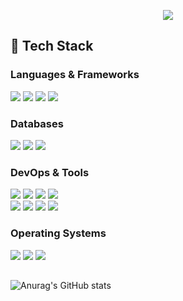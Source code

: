 <p align='center'>
    <img src="https://capsule-render.vercel.app/api?type=waving&height=150&text=Kaon's%20Github&fontAlign=52&fontAlignY=40&color=0:40E0D1,100:48D1CC"/>
</p>

## 🍃 Tech Stack



<div align=left>

### Languages & Frameworks
<img src="https://img.shields.io/badge/Java-DC143C?style=for-the-badge&logo=openjdk&logoColor=white">
<img src="https://img.shields.io/badge/Spring-2DB33F?style=for-the-badge&logo=spring&logoColor=white">
<img src="https://img.shields.io/badge/Spring Boot-228B22?style=for-the-badge&logo=springboot&logoColor=white">
<img src="https://img.shields.io/badge/Javascript-F7DF1E?style=for-the-badge&logo=Javascript&logoColor=black">
<!-- <img src="https://img.shields.io/badge/JPA-59666C?style=for-the-badge&logo=hibernate&logoColor=white">
<img src="https://img.shields.io/badge/MyBatis-2C2C54?style=for-the-badge&logo=mybatis&logoColor=white"> -->

### Databases
<img src="https://img.shields.io/badge/mysql-00758F?style=for-the-badge&logo=mysql&logoColor=white"/>
<img src="https://img.shields.io/badge/Oracle-F80000?style=for-the-badge&logo=Oracle&logoColor=white"/>
<img src="https://img.shields.io/badge/Redis-DC143C?style=for-the-badge&logo=Redis&logoColor=white"/>

### DevOps & Tools
<img src="https://img.shields.io/badge/Docker-2496ED?style=for-the-badge&logo=Docker&logoColor=white">
<img src="https://img.shields.io/badge/Jenkins-D24939?style=for-the-badge&logo=Jenkins&logoColor=white">
<img src="https://img.shields.io/badge/Git-F05032?style=for-the-badge&logo=Git&logoColor=white">
<img src="https://img.shields.io/badge/Github-181717?style=for-the-badge&logo=Github&logoColor=white"><br>
<img src="https://img.shields.io/badge/IntelliJ IDEA-3C3F41?style=for-the-badge&logo=intellijidea&logoColor=white">
<img src="https://img.shields.io/badge/Eclipse-2C2255?style=for-the-badge&logo=eclipseide&logoColor=white"/>
<img src="https://img.shields.io/badge/Slack-4A154B?style=for-the-badge&logo=slack&logoColor=white">
<img src="https://img.shields.io/badge/Notion-000000?style=for-the-badge&logo=Notion&logoColor=white">


### Operating Systems
<img src="https://img.shields.io/badge/Mac OS-000000?style=for-the-badge&logo=macos&logoColor=white">
<img src="https://img.shields.io/badge/windows-0078D4?style=for-the-badge&logo=windows&logoColor=white"/>
<img src="https://img.shields.io/badge/Linux-FCC624?style=for-the-badge&logo=Linux&logoColor=white">

##

![Anurag's GitHub stats](https://github-readme-stats.vercel.app/api?username=DlrkdhsOff&show_icons=true&theme=tokyonight)

</div>
